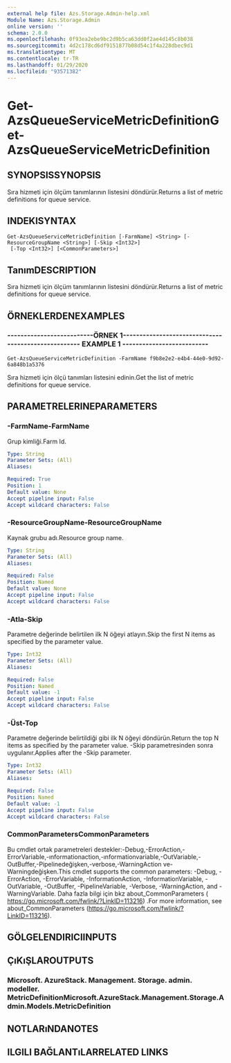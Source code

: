 ```yaml
---
external help file: Azs.Storage.Admin-help.xml
Module Name: Azs.Storage.Admin
online version: ''
schema: 2.0.0
ms.openlocfilehash: 0f93ea2ebe9bc2d9b5ca63dd0f2ae4d145c8b038
ms.sourcegitcommit: 4d2c178cd6df9151877b08d54c1f4a228dbec9d1
ms.translationtype: MT
ms.contentlocale: tr-TR
ms.lasthandoff: 01/29/2020
ms.locfileid: "93571382"
---
```

# <span data-ttu-id="383ed-101">Get-AzsQueueServiceMetricDefinition</span><span class="sxs-lookup"><span data-stu-id="383ed-101">Get-AzsQueueServiceMetricDefinition</span></span>

## <span data-ttu-id="383ed-102">SYNOPSIS</span><span class="sxs-lookup"><span data-stu-id="383ed-102">SYNOPSIS</span></span>
<span data-ttu-id="383ed-103">Sıra hizmeti için ölçüm tanımlarının listesini döndürür.</span><span class="sxs-lookup"><span data-stu-id="383ed-103">Returns a list of metric definitions for queue service.</span></span>

## <span data-ttu-id="383ed-104">INDEKI</span><span class="sxs-lookup"><span data-stu-id="383ed-104">SYNTAX</span></span>

```
Get-AzsQueueServiceMetricDefinition [-FarmName] <String> [-ResourceGroupName <String>] [-Skip <Int32>]
 [-Top <Int32>] [<CommonParameters>]
```

## <span data-ttu-id="383ed-105">Tanım</span><span class="sxs-lookup"><span data-stu-id="383ed-105">DESCRIPTION</span></span>
<span data-ttu-id="383ed-106">Sıra hizmeti için ölçüm tanımlarının listesini döndürür.</span><span class="sxs-lookup"><span data-stu-id="383ed-106">Returns a list of metric definitions for queue service.</span></span>

## <span data-ttu-id="383ed-107">ÖRNEKLERDEN</span><span class="sxs-lookup"><span data-stu-id="383ed-107">EXAMPLES</span></span>

### <span data-ttu-id="383ed-108">--------------------------ÖRNEK 1--------------------------</span><span class="sxs-lookup"><span data-stu-id="383ed-108">-------------------------- EXAMPLE 1 --------------------------</span></span>
```
Get-AzsQueueServiceMetricDefinition -FarmName f9b8e2e2-e4b4-44e0-9d92-6a848b1a5376
```

<span data-ttu-id="383ed-109">Sıra hizmeti için ölçü tanımları listesini edinin.</span><span class="sxs-lookup"><span data-stu-id="383ed-109">Get the list of metric definitions for queue service.</span></span>

## <span data-ttu-id="383ed-110">PARAMETRELERINE</span><span class="sxs-lookup"><span data-stu-id="383ed-110">PARAMETERS</span></span>

### <span data-ttu-id="383ed-111">-FarmName</span><span class="sxs-lookup"><span data-stu-id="383ed-111">-FarmName</span></span>
<span data-ttu-id="383ed-112">Grup kimliği.</span><span class="sxs-lookup"><span data-stu-id="383ed-112">Farm Id.</span></span>

```yaml
Type: String
Parameter Sets: (All)
Aliases: 

Required: True
Position: 1
Default value: None
Accept pipeline input: False
Accept wildcard characters: False
```

### <span data-ttu-id="383ed-113">-ResourceGroupName</span><span class="sxs-lookup"><span data-stu-id="383ed-113">-ResourceGroupName</span></span>
<span data-ttu-id="383ed-114">Kaynak grubu adı.</span><span class="sxs-lookup"><span data-stu-id="383ed-114">Resource group name.</span></span>

```yaml
Type: String
Parameter Sets: (All)
Aliases: 

Required: False
Position: Named
Default value: None
Accept pipeline input: False
Accept wildcard characters: False
```

### <span data-ttu-id="383ed-115">-Atla</span><span class="sxs-lookup"><span data-stu-id="383ed-115">-Skip</span></span>
<span data-ttu-id="383ed-116">Parametre değerinde belirtilen ilk N öğeyi atlayın.</span><span class="sxs-lookup"><span data-stu-id="383ed-116">Skip the first N items as specified by the parameter value.</span></span>

```yaml
Type: Int32
Parameter Sets: (All)
Aliases: 

Required: False
Position: Named
Default value: -1
Accept pipeline input: False
Accept wildcard characters: False
```

### <span data-ttu-id="383ed-117">-Üst</span><span class="sxs-lookup"><span data-stu-id="383ed-117">-Top</span></span>
<span data-ttu-id="383ed-118">Parametre değerinde belirtildiği gibi ilk N öğeyi döndürün.</span><span class="sxs-lookup"><span data-stu-id="383ed-118">Return the top N items as specified by the parameter value.</span></span>
<span data-ttu-id="383ed-119">-Skip parametresinden sonra uygulanır.</span><span class="sxs-lookup"><span data-stu-id="383ed-119">Applies after the -Skip parameter.</span></span>

```yaml
Type: Int32
Parameter Sets: (All)
Aliases: 

Required: False
Position: Named
Default value: -1
Accept pipeline input: False
Accept wildcard characters: False
```

### <span data-ttu-id="383ed-120">CommonParameters</span><span class="sxs-lookup"><span data-stu-id="383ed-120">CommonParameters</span></span>
<span data-ttu-id="383ed-121">Bu cmdlet ortak parametreleri destekler:-Debug,-ErrorAction,-ErrorVariable,-ınformationaction,-ınformationvariable,-OutVariable,-OutBuffer,-Pipelinedeğişken,-verbose,-WarningAction ve-Warningdeğişken.</span><span class="sxs-lookup"><span data-stu-id="383ed-121">This cmdlet supports the common parameters: -Debug, -ErrorAction, -ErrorVariable, -InformationAction, -InformationVariable, -OutVariable, -OutBuffer, -PipelineVariable, -Verbose, -WarningAction, and -WarningVariable.</span></span> <span data-ttu-id="383ed-122">Daha fazla bilgi için bkz about_CommonParameters ( https://go.microsoft.com/fwlink/?LinkID=113216) .</span><span class="sxs-lookup"><span data-stu-id="383ed-122">For more information, see about_CommonParameters (https://go.microsoft.com/fwlink/?LinkID=113216).</span></span>

## <span data-ttu-id="383ed-123">GÖLGELENDIRICI</span><span class="sxs-lookup"><span data-stu-id="383ed-123">INPUTS</span></span>

## <span data-ttu-id="383ed-124">ÇıKıŞLAR</span><span class="sxs-lookup"><span data-stu-id="383ed-124">OUTPUTS</span></span>

### <span data-ttu-id="383ed-125">Microsoft. AzureStack. Management. Storage. admin. modeller. MetricDefinition</span><span class="sxs-lookup"><span data-stu-id="383ed-125">Microsoft.AzureStack.Management.Storage.Admin.Models.MetricDefinition</span></span>

## <span data-ttu-id="383ed-126">NOTLARıNDA</span><span class="sxs-lookup"><span data-stu-id="383ed-126">NOTES</span></span>

## <span data-ttu-id="383ed-127">ILGILI BAĞLANTıLAR</span><span class="sxs-lookup"><span data-stu-id="383ed-127">RELATED LINKS</span></span>

